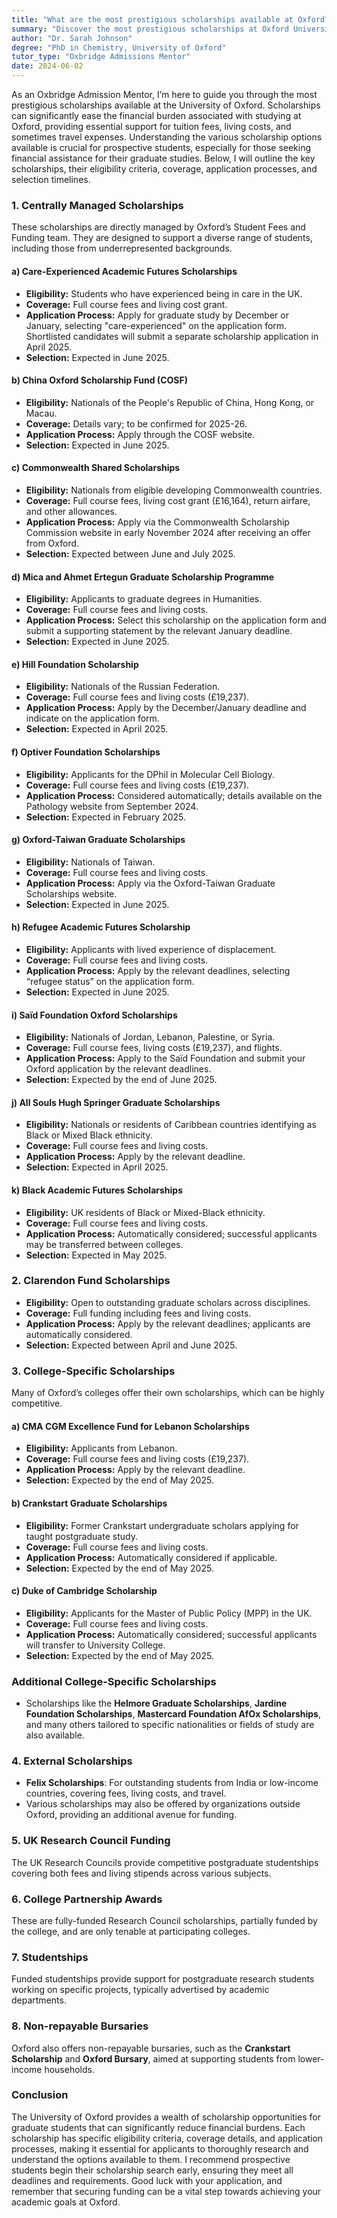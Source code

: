 ```yaml
---
title: "What are the most prestigious scholarships available at Oxford?"
summary: "Discover the most prestigious scholarships at Oxford University, including eligibility, coverage, application processes, and selection timelines."
author: "Dr. Sarah Johnson"
degree: "PhD in Chemistry, University of Oxford"
tutor_type: "Oxbridge Admissions Mentor"
date: 2024-06-02
---
```


As an Oxbridge Admission Mentor, I’m here to guide you through the most prestigious scholarships available at the University of Oxford. Scholarships can significantly ease the financial burden associated with studying at Oxford, providing essential support for tuition fees, living costs, and sometimes travel expenses. Understanding the various scholarship options available is crucial for prospective students, especially for those seeking financial assistance for their graduate studies. Below, I will outline the key scholarships, their eligibility criteria, coverage, application processes, and selection timelines.

### 1. Centrally Managed Scholarships

These scholarships are directly managed by Oxford’s Student Fees and Funding team. They are designed to support a diverse range of students, including those from underrepresented backgrounds.

#### a) Care-Experienced Academic Futures Scholarships
- **Eligibility:** Students who have experienced being in care in the UK.
- **Coverage:** Full course fees and living cost grant.
- **Application Process:** Apply for graduate study by December or January, selecting "care-experienced" on the application form. Shortlisted candidates will submit a separate scholarship application in April 2025.
- **Selection:** Expected in June 2025.

#### b) China Oxford Scholarship Fund (COSF)
- **Eligibility:** Nationals of the People's Republic of China, Hong Kong, or Macau.
- **Coverage:** Details vary; to be confirmed for 2025-26.
- **Application Process:** Apply through the COSF website.
- **Selection:** Expected in June 2025.

#### c) Commonwealth Shared Scholarships
- **Eligibility:** Nationals from eligible developing Commonwealth countries.
- **Coverage:** Full course fees, living cost grant (£16,164), return airfare, and other allowances.
- **Application Process:** Apply via the Commonwealth Scholarship Commission website in early November 2024 after receiving an offer from Oxford.
- **Selection:** Expected between June and July 2025.

#### d) Mica and Ahmet Ertegun Graduate Scholarship Programme
- **Eligibility:** Applicants to graduate degrees in Humanities.
- **Coverage:** Full course fees and living costs.
- **Application Process:** Select this scholarship on the application form and submit a supporting statement by the relevant January deadline.
- **Selection:** Expected in June 2025.

#### e) Hill Foundation Scholarship
- **Eligibility:** Nationals of the Russian Federation.
- **Coverage:** Full course fees and living costs (£19,237).
- **Application Process:** Apply by the December/January deadline and indicate on the application form.
- **Selection:** Expected in April 2025.

#### f) Optiver Foundation Scholarships
- **Eligibility:** Applicants for the DPhil in Molecular Cell Biology.
- **Coverage:** Full course fees and living costs (£19,237).
- **Application Process:** Considered automatically; details available on the Pathology website from September 2024.
- **Selection:** Expected in February 2025.

#### g) Oxford-Taiwan Graduate Scholarships
- **Eligibility:** Nationals of Taiwan.
- **Coverage:** Full course fees and living costs.
- **Application Process:** Apply via the Oxford-Taiwan Graduate Scholarships website.
- **Selection:** Expected in June 2025.

#### h) Refugee Academic Futures Scholarship
- **Eligibility:** Applicants with lived experience of displacement.
- **Coverage:** Full course fees and living costs.
- **Application Process:** Apply by the relevant deadlines, selecting “refugee status” on the application form.
- **Selection:** Expected in June 2025.

#### i) Saïd Foundation Oxford Scholarships
- **Eligibility:** Nationals of Jordan, Lebanon, Palestine, or Syria.
- **Coverage:** Full course fees, living costs (£19,237), and flights.
- **Application Process:** Apply to the Saïd Foundation and submit your Oxford application by the relevant deadlines.
- **Selection:** Expected by the end of June 2025.

#### j) All Souls Hugh Springer Graduate Scholarships
- **Eligibility:** Nationals or residents of Caribbean countries identifying as Black or Mixed Black ethnicity.
- **Coverage:** Full course fees and living costs.
- **Application Process:** Apply by the relevant deadline.
- **Selection:** Expected in April 2025.

#### k) Black Academic Futures Scholarships
- **Eligibility:** UK residents of Black or Mixed-Black ethnicity.
- **Coverage:** Full course fees and living costs.
- **Application Process:** Automatically considered; successful applicants may be transferred between colleges.
- **Selection:** Expected in May 2025.

### 2. Clarendon Fund Scholarships
- **Eligibility:** Open to outstanding graduate scholars across disciplines.
- **Coverage:** Full funding including fees and living costs.
- **Application Process:** Apply by the relevant deadlines; applicants are automatically considered.
- **Selection:** Expected between April and June 2025.

### 3. College-Specific Scholarships
Many of Oxford’s colleges offer their own scholarships, which can be highly competitive.

#### a) CMA CGM Excellence Fund for Lebanon Scholarships
- **Eligibility:** Applicants from Lebanon.
- **Coverage:** Full course fees and living costs (£19,237).
- **Application Process:** Apply by the relevant deadline.
- **Selection:** Expected by the end of May 2025.

#### b) Crankstart Graduate Scholarships
- **Eligibility:** Former Crankstart undergraduate scholars applying for taught postgraduate study.
- **Coverage:** Full course fees and living costs.
- **Application Process:** Automatically considered if applicable.
- **Selection:** Expected by the end of May 2025.

#### c) Duke of Cambridge Scholarship
- **Eligibility:** Applicants for the Master of Public Policy (MPP) in the UK.
- **Coverage:** Full course fees and living costs.
- **Application Process:** Automatically considered; successful applicants will transfer to University College.
- **Selection:** Expected by the end of May 2025.

### Additional College-Specific Scholarships
- Scholarships like the **Helmore Graduate Scholarships**, **Jardine Foundation Scholarships**, **Mastercard Foundation AfOx Scholarships**, and many others tailored to specific nationalities or fields of study are also available.

### 4. External Scholarships
- **Felix Scholarships**: For outstanding students from India or low-income countries, covering fees, living costs, and travel.
- Various scholarships may also be offered by organizations outside Oxford, providing an additional avenue for funding.

### 5. UK Research Council Funding
The UK Research Councils provide competitive postgraduate studentships covering both fees and living stipends across various subjects.

### 6. College Partnership Awards
These are fully-funded Research Council scholarships, partially funded by the college, and are only tenable at participating colleges.

### 7. Studentships
Funded studentships provide support for postgraduate research students working on specific projects, typically advertised by academic departments.

### 8. Non-repayable Bursaries
Oxford also offers non-repayable bursaries, such as the **Crankstart Scholarship** and **Oxford Bursary**, aimed at supporting students from lower-income households.

### Conclusion
The University of Oxford provides a wealth of scholarship opportunities for graduate students that can significantly reduce financial burdens. Each scholarship has specific eligibility criteria, coverage details, and application processes, making it essential for applicants to thoroughly research and understand the options available to them. I recommend prospective students begin their scholarship search early, ensuring they meet all deadlines and requirements. Good luck with your application, and remember that securing funding can be a vital step towards achieving your academic goals at Oxford.
    
